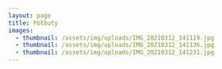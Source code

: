 ```yaml
---
layout: page
title: Półbuty
images:
  - thumbnail: /assets/img/uploads/IMG_20210312_141119.jpg
  - thumbnail: /assets/img/uploads/IMG_20210312_141136.jpg
  - thumbnail: /assets/img/uploads/IMG_20210312_141231.jpg
---
```

